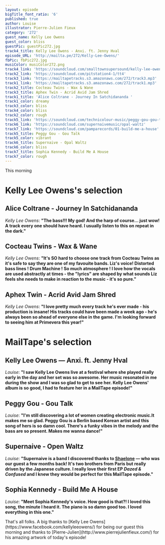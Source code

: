 ```yaml
---
layout: episode
bigTitle_font_ratio: '6'
published: true
author: Louise
illustrator: Pierre-Julien Fieux
category: '272'
guest_name: Kelly Lee Owens
guest_color: bliss
guestPic: guestPic272.jpg
track4_title: Kelly Lee Owens - Anxi. ft. Jenny Hval
episode_URL: 'http://mailta.pe/272/Kelly-Lee-Owens/'
fbPic: fbPic272.jpg
musiColor: musiColor272.png
track4_link: 'https://soundcloud.com/smalltownsupersound/kelly-lee-owens-anxi-ft-jenny-hval'
track2_link: 'https://soundcloud.com/pitstation4-1/tt4'
track3_link: 'https://mailtapetracks.s3.amazonaws.com/272/track3.mp3'
track1_link: 'https://mailtapetracks.s3.amazonaws.com/272/track1.mp3'
track2_title: Cocteau Twins - Wax & Wane
track3_title: Aphex Twin - Acrid Avid Jam Shred
track1_title: 'Alice Coltrane - Journey In Satchidananda '
track1_color: dreamy
track3_color: bliss
track4_color: bliss
track2_color: rough
track5_link: 'https://soundcloud.com/technicolour-music/peggy-gou-gou-talk'
track6_link: 'https://soundcloud.com/supernaivemusic/opal-waltz'
track7_link: 'https://soundcloud.com/pamparecords/01-build-me-a-house'
track5_title: Peggy Gou - Gou Talk
track5_color: vibrant
track6_title: Supernaive - Opal Waltz
track6_color: bliss
track7_title: Sophia Kennedy - Build Me A House
track7_color: rough
---
```

<p id="introduction">This morning </p>

# Kelly Lee Owens's selection

## Alice Coltrane - Journey In Satchidananda
_Kelly Lee Owens_: **"**The bass!!! My god! And the harp of course... just wow! A track every one should have heard. I usually listen to this on repeat in the dark.**"**

## Cocteau Twins - Wax & Wane 
_Kelly Lee Owens_: **"**It's SO hard to choose one track from Cocteau Twins as it's safe to say they are one of my favouite bands. Liz's voice! Distorted bass lines ! Drum Machine ! So much atmosphere !
I love how the vocals are used abstractly at times - the "lyrics" are shaped by what sounds Liz feels she needs to make in reaction to the music - it's so pure.**"**

## Aphex Twin - Acrid Avid Jam Shred 
_Kelly Lee Owens_: **"**I love pretty much every track he's ever made - his production is insane! His tracks could have been made a week ago - he's always been so ahead of everyone else in the game. I'm looking forward to seeing him at Primevera this year!**"**

# MailTape's selection

## Kelly Lee Owens — Anxi. ft. Jenny Hval
_Louise_: **"**I saw Kelly Lee Owens live at a festival where she played really early in the day and her set was so awesome. Her music resonated in me during the show and I was so glad to get to see her. Kelly Lee Owens' album is so good, I had to feature her in a MailTape episode!**"**

## Peggy Gou - Gou Talk
_Louise_: **"**I'm still discovering a lot of women creating electronic music.It makes me so glad. Peggy Gou is a Berlin based Korean artist and this song of hers is so damn cool. There's a funky vibes in the melody and the bass are so present. Makes me wanna dance!**"**

## Supernaive - Open Waltz
_Louise_: **"**Supernaive is a band I discovered thanks to [Shaelone](https://www.mailta.pe/232/shaelone/ "Shaelone's MailTape episode") — who was our guest a few months back! It's two brothers from Paris but really driven by the Japanese culture. I really love their first EP _Dazed & Confused_ and I knew they would be perfect for this MailTape episode.**"**

## Sophia Kennedy - Build Me A House
_Louise_: **"**Meet Sophia Kennedy's voice. How good is that?! I loved this song, the minute I heard it. The piano is so damn good too. I loved everything in this one.**"**

<p id="outroduction">That's all folks. A big thanks to [Kelly Lee Owens](https://www.facebook.com/kellyleeowens/) for being our guest this morning and thanks to [Pierre-Julien](http://www.pierrejulienfieux.com/) for his amazing artwork of today's episode!</p>
